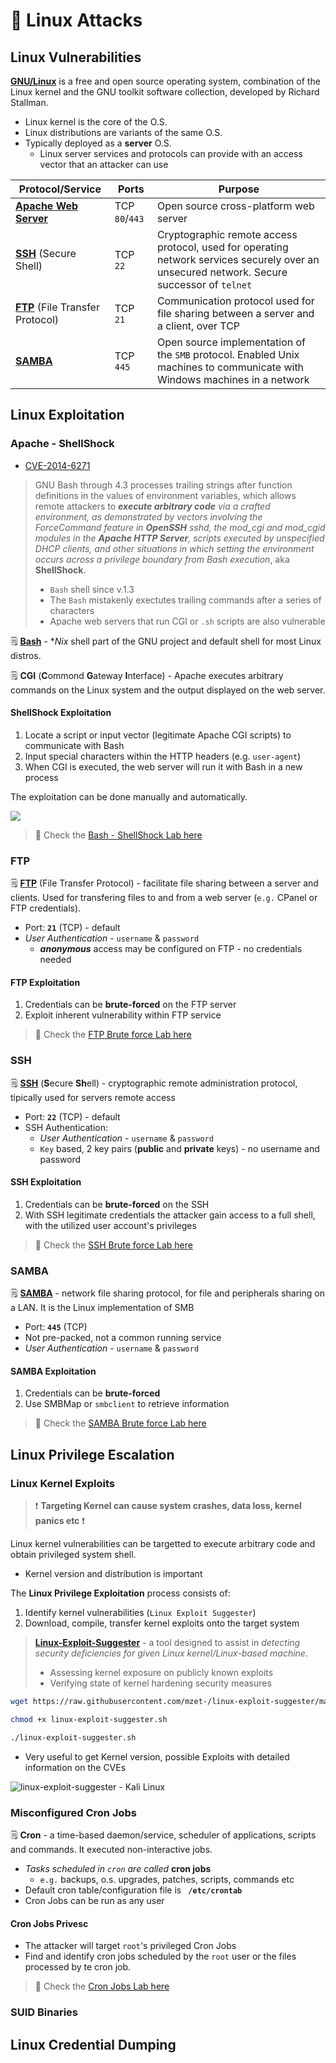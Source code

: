 # 🐧 Linux Attacks

## Linux Vulnerabilities

**[GNU/Linux](https://www.gnu.org/home.en.html)** is a free and open source operating system, combination of the Linux kernel and the GNU toolkit software collection, developed by Richard Stallman.

- Linux kernel is the core of the O.S.
- Linux distributions are variants of the same O.S.
- Typically deployed as a **server** O.S.
  - Linux server services and protocols can provide with an access vector that an attacker can use

| Protocol/Service                                             | Ports          | Purpose                                                      |
| ------------------------------------------------------------ | -------------- | ------------------------------------------------------------ |
| [**Apache Web Server**](https://httpd.apache.org/)           | TCP `80`/`443` | Open source cross-platform web server                        |
| [**SSH**](https://en.wikipedia.org/wiki/Secure_Shell) (Secure Shell) | TCP `22`       | Cryptographic remote access protocol, used for operating network services securely over an unsecured network. Secure successor of `telnet` |
| [**FTP**](https://en.wikipedia.org/wiki/File_Transfer_Protocol) (File Transfer Protocol) | TCP `21`       | Communication protocol used for file sharing between a server and a client, over TCP |
| [**SAMBA**](https://www.samba.org/samba/what_is_samba.html)  | TCP `445`      | Open source implementation of the `SMB` protocol. Enabled Unix machines to communicate with Windows machines in a network |

## Linux Exploitation

### Apache - ShellShock

- [CVE-2014-6271](https://nvd.nist.gov/vuln/detail/CVE-2014-6271)

> GNU Bash through 4.3 processes trailing strings after function definitions in the values of environment variables, which allows remote attackers to ***execute arbitrary code** via a crafted environment, as demonstrated by vectors involving the ForceCommand feature in **OpenSSH** sshd, the mod_cgi and mod_cgid modules in the **Apache HTTP Server**, scripts executed by unspecified DHCP clients, and other situations in which setting the environment occurs across a privilege boundary from Bash execution*, aka **ShellShock**.
>
> - `Bash` shell since v.1.3
> - The `Bash` mistakenly exectutes trailing commands after a series of characters
> - Apache web servers that run CGI or `.sh` scripts are also vulnerable

🗒️ [**Bash**](https://www.gnu.org/software/bash/) - **Nix* shell part of the GNU project and default shell for most Linux distros.

🗒️ **CGI** (**C**ommond **G**ateway **I**nterface) - Apache executes arbitrary commands on the Linux system and the output displayed on the web server.

#### ShellShock Exploitation

1. Locate a script or input vector (legitimate Apache CGI scripts) to communicate with Bash
2. Input special characters within the HTTP headers (e.g. `user-agent`)
3. When CGI is executed, the web server will run it with Bash in a new process

The exploitation can be done manually and automatically.

![](.gitbook/assets/image-20230319151542081.png)

> 🔬 Check the [Bash - ShellShock Lab here](linux-attacks/bash-shell.md)

### FTP

🗒️ [**FTP**](https://en.wikipedia.org/wiki/File_Transfer_Protocol) (File Transfer Protocol) - facilitate file sharing between a server and clients. Used for transfering files to and from a web server (`e.g.` CPanel or FTP credentials).

- Port: **`21`** (TCP) - default
- *User Authentication* -  `username` & `password`
  - ***anonymous*** access may be configured on FTP - no credentials needed

#### FTP Exploitation

1. Credentials can be **brute-forced** on the FTP server
2. Exploit inherent vulnerability within FTP service

> 🔬 Check the [FTP Brute force Lab here](linux-attacks/ftp-unix.md)

### SSH

🗒️ [**SSH**](https://en.wikipedia.org/wiki/Secure_Shell) (**S**ecure **Sh**ell) - cryptographic remote administration protocol, tipically used for servers remote access

- Port: **`22`** (TCP) - default
- SSH Authentication:
  - *User Authentication* -  `username` & `password`
  - `Key` based, 2 key pairs (**public** and **private** keys) - no username and password

#### SSH Exploitation

1. Credentials can be **brute-forced** on the SSH
2. With SSH legitimate credentials the attacker gain access to a full shell, with the utilized user account's privileges

> 🔬 Check the [SSH Brute force Lab here](linux-attacks/ssh-unix.md)

### SAMBA

🗒️ [**SAMBA**](https://www.samba.org/samba/what_is_samba.html) - network file sharing protocol, for file and peripherals sharing on a LAN. It is the Linux implementation of SMB

- Port: **`445`** (TCP)
- Not pre-packed, not a common running service
- *User Authentication* -  `username` & `password`

#### SAMBA Exploitation

1. Credentials can be **brute-forced**
2. Use SMBMap or `smbclient` to retrieve information

> 🔬 Check the [SAMBA Brute force Lab here](linux-attacks/samba-unix.md)

## Linux Privilege Escalation

### Linux Kernel Exploits

> ❗ **Targeting Kernel can cause system crashes, data loss, kernel panics etc** ❗

Linux kernel vulnerabilities can be targetted to execute arbitrary code and obtain privileged system shell.

- Kernel version and distribution is important

The **Linux Privilege Exploitation** process consists of:

1. Identify kernel vulnerabilities (`Linux Exploit Suggester`)
2. Download, compile, transfer kernel exploits onto the target system

> [**Linux-Exploit-Suggester**](https://www.kali.org/tools/linux-exploit-suggester/) - a tool designed to assist in *detecting security deficiencies for given Linux kernel/Linux-based machine*.
>
> - Assessing kernel exposure on publicly known exploits
> - Verifying state of kernel hardening security measures

```bash
wget https://raw.githubusercontent.com/mzet-/linux-exploit-suggester/master/linux-exploit-suggester.sh -O linux-exploit-suggester.sh

chmod +x linux-exploit-suggester.sh

./linux-exploit-suggester.sh
```

- Very useful to get Kernel version, possible Exploits with detailed information on the CVEs

![linux-exploit-suggester - Kali Linux](.gitbook/assets/image-20230319182814197.png)

### Misconfigured Cron Jobs

🗒️ **Cron** - a time-based daemon/service, scheduler of applications, scripts and commands. It executed non-interactive jobs.

- *Tasks scheduled in `cron` are called* **cron jobs**
  - `e.g.` backups, o.s. upgrades, patches, scripts, commands etc
- Default cron table/configuration file is **` /etc/crontab`**
- Cron Jobs can be run as any user

#### Cron Jobs Privesc

- The attacker will target `root`'s privileged Cron Jobs
- Find and identify cron jobs scheduled by the `root` user or the files processed by te cron job.

> 🔬 Check the [Cron Jobs Lab here](linux-attacks/cron.md)

### SUID Binaries





## Linux Credential Dumping



